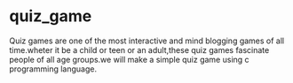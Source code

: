 # quiz_game
Quiz games are one of the most interactive and mind blogging games of all time.wheter it be a child or teen or an adult,these quiz games fascinate people of all age groups.we will make a simple quiz game using c programming language.
